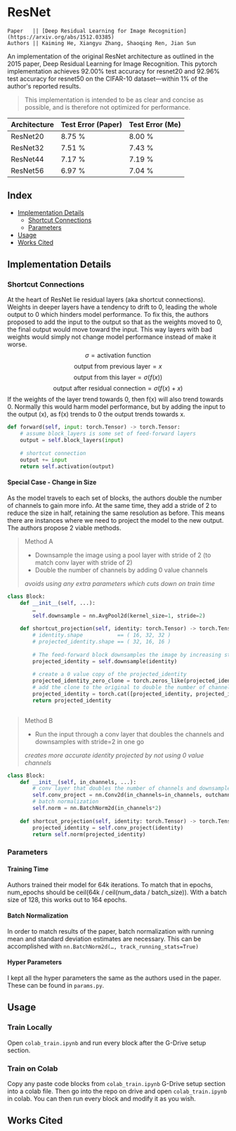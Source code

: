 # ResNet
```
Paper   || [Deep Residual Learning for Image Recognition](https://arxiv.org/abs/1512.03385)
Authors || Kaiming He, Xiangyu Zhang, Shaoqing Ren, Jian Sun
```

An implementation of the original ResNet architecture as outlined in the 2015 paper, Deep Residual Learning for Image Recognition. This pytorch implementation achieves 92.00% test accuracy for resnet20 and 92.96% test accuracy for resnet50 on the CIFAR-10 dataset—within 1% of the author's reported results.

>This implementation is intended to be as clear and concise as possible, and is therefore not optimized for performance.

| Architecture | Test Error (Paper) | Test Error (Me)  |
| --- | --- | --- |
| ResNet20 | 8.75 % | 8.00 % |
| ResNet32 | 7.51 % | 7.43 % |
| ResNet44 | 7.17 % | 7.19 % |
| ResNet56 | 6.97 % | 7.04 % |

## Index
- [Implementation Details](https://github.com/vidithbalasa/ResNet/README.md#implementation-details)
    - [Shortcut Connections](https://github.com/vidithbalasa/ResNet//README.md#shortcut-connections)
    - [Parameters](https://github.com/vidithbalasa/ResNet/README.md#parameters)
- [Usage](https://github.com/vidithbalasa/ResNet/README.md#usage)
- [Works Cited](https://github.com/vidithbalasa/ResNet#works-cited)

## Implementation Details
### Shortcut Connections
At the heart of ResNet lie residual layers (aka shortcut connections). Weights in deeper layers have a tendency to drift to 0, leading the whole output to 0 which hinders model performance. To fix this, the authors proposed to add the input to the output so that as the weights moved to 0, the final output would move toward the input. This way layers with bad weights would simply not change model performance instead of make it worse.
$$\sigma=\text{activation function}$$
$$\text{output from previous layer}=x$$
$$\text{output from this layer}=\sigma(f(x))$$
$$\text{output after residual connection}=\sigma(f(x)+x)$$
If the weights of the layer trend towards 0, then f(x) will also trend towards 0. Normally this would harm model performance, but by adding the input to the output (x), as f(x) trends to 0 the output trends towards x.
```python
def forward(self, input: torch.Tensor) -> torch.Tensor:
	# assume block_layers is some set of feed-forward layers
	output = self.block_layers(input)
	
	# shortcut connection
	output += input
	return self.activation(output)
```
#### Special Case - Change in Size
As the model travels to each set of blocks, the authors double the number of channels to gain more info. At the same time, they add a stride of 2 to reduce the size in half, retaining the same resolution as before. This means there are instances where we need to project the model to the new output. The authors propose 2 viable methods.
>Method A
>- Downsample the image using a pool layer with stride of 2 (to match conv layer with stride of 2)
>- Double the number of channels by adding 0 value channels
>
>*avoids using any extra parameters which cuts down on train time*
```python
class Block:
	def __init__(self, ...):
		…
		self.downsample = nn.AvgPool2d(kernel_size=1, stride=2)

	def shortcut_projection(self, identity: torch.Tensor) -> torch.Tensor:
		# identity.shape           == ( 16, 32, 32 )
		# projected_identity.shape == ( 32, 16, 16 )
		
		# The feed-forward block downsamples the image by increasing stride to 2, so we do the same
		projected_identity = self.downsample(identity)
		
		# create a 0 value copy of the projected_identity
		projected_identity_zero_clone = torch.zeros_like(projected_identity)
		# add the clone to the original to double the number of channel layers
		projected_identity = torch.cat([projected_identity, projected_identity_zero_clone], dim=1)
		return projected_identity
		
```
>Method B
>- Run the input through a conv layer that doubles the channels and downsamples with stride=2 in one go
>
>*creates more accurate identity projected by not using 0 value channels*
```python
class Block:
	def __init__(self, in_channels, ...):
		# conv layer that doubles the number of channels and downsamples w stride of 2
		self.conv_project = nn.Conv2d(in_channels=in_channels, outchannels=in_channels*2, kernel_size=3, stride=2)
		# batch normalization
		self.norm = nn.BatchNorm2d(in_channels*2)
	
	def shortcut_projection(self, identity: torch.Tensor) -> torch.Tensor:
		projected_identity = self.conv_project(identity)
		return self.norm(projected_identity)
```
### Parameters
#### Training Time
Authors trained their model for 64k iterations. To match that in epochs, num_epochs should be ceil(64k / ceil(num_data / batch_size)). With a batch size of 128, this works out to 164 epochs.
#### Batch Normalization
In order to match results of the paper, batch normalization with running mean and standard deviation estimates are necessary. This can be accomplished with `nn.BatchNorm2d(…, track_running_stats=True)`
#### Hyper Parameters
I kept all the hyper parameters the same as the authors used in the paper. These can be found in `params.py`.

## Usage
### Train Locally
Open `colab_train.ipynb` and run every block after the G-Drive setup section.

### Train on Colab
Copy any paste code blocks from `colab_train.ipynb` G-Drive setup section into a colab file. Then go into the repo on drive and open `colab_train.ipynb` in colab. You can then run every block and modify it as you wish.

## Works Cited
